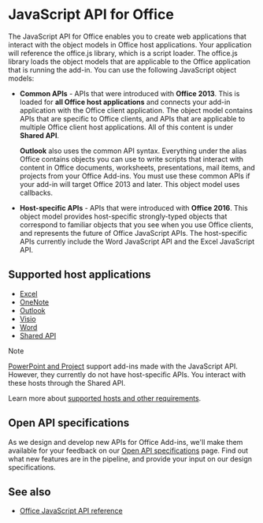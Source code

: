# JavaScript API for Office

The JavaScript API for Office enables you to create web applications that interact with the object models in Office host applications. Your application will reference the office.js library, which is a script loader. The office.js library loads the object models that are applicable to the Office application that is running the add-in. You can use the following JavaScript object models:

- **Common APIs** - APIs that were introduced with **Office 2013**. This is loaded for **all Office host applications** and connects your add-in application with the Office client application. The object model contains APIs that are specific to Office clients, and APIs that are applicable to multiple Office client host applications. All of this content is under **Shared API**. 

  **Outlook** also uses the common API syntax. Everything under the alias Office contains objects you can use to write scripts that interact with content in Office documents, worksheets, presentations, mail items, and projects from your Office Add-ins. You must use these common APIs if your add-in will target Office 2013 and later. This object model uses callbacks.

- **Host-specific APIs** - APIs that were introduced with **Office 2016**. This object model provides host-specific strongly-typed objects that correspond to familiar objects that you see when you use Office clients, and represents the future of Office JavaScript APIs. The host-specific APIs currently include the Word JavaScript API and the Excel JavaScript API.

## Supported host applications

- [Excel](overview/excel-add-ins-reference-overview.md)
- [OneNote](overview/onenote-add-ins-javascript-reference.md)
- [Outlook](requirement-sets/outlook-api-requirement-sets.md)
- [Visio](overview/visio-javascript-reference-overview.md)
- [Word](overview/word-add-ins-reference-overview.md)
- [Shared API](requirement-sets/office-add-in-requirement-sets.md)

> [!NOTE] 
> [PowerPoint and Project](requirement-sets/powerpoint-and-project-note.md) support add-ins made with the JavaScript API. However, they currently do not have host-specific APIs. You interact with these hosts through the Shared API.

Learn more about [supported hosts and other requirements](https://docs.microsoft.com/office/dev/add-ins/concepts/requirements-for-running-office-add-ins).

## Open API specifications

As we design and develop new APIs for Office Add-ins, we'll make them available for your feedback on our [Open API specifications](openspec.md) page. Find out what new features are in the pipeline, and provide your input on our design specifications.

## See also

- [Office JavaScript API reference](https://docs.microsoft.com/en-us/javascript/api/overview/office?view=office-js)